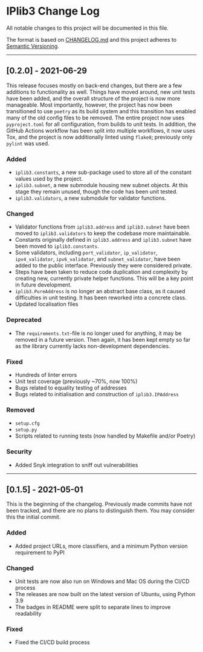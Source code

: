 
# IPlib3 Change Log

All notable changes to this project will be documented in this file.

The format is based on [CHANGELOG.md](http://changelog.md/)
and this project adheres to [Semantic Versioning](http://semver.org/).

<!-- 
TEMPLATE

## [major.minor.patch] - yyyy-mm-dd

A message that notes the main changes in the update.

### Added

### Changed

### Deprecated

### Fixed

### Removed

### Security

_______________________________________________________________________________
 
 -->

<!--
EXAMPLE

## [0.2.0] - 2021-06-02

Lorem Ipsum dolor sit amet.

### Added

- Cat pictures hidden in the library
- Added beeswax to the gears

### Changed

- Updated localisation files

-->

_______________________________________________________________________________

## [0.2.0] - 2021-06-29

This release focuses mostly on back-end changes, but there are a few additions
to functionality as well. Things have moved around, new unit tests have been
added, and the overall structure of the project is now more manageable. Most
importantly, however, the project has now been transitioned to use `poetry` as
its build system and this transition has enabled many of the old config files
to be removed. The entire project now uses `pyproject.toml` for all
configuration, from builds to unit tests. In addition, the GitHub Actions
workflow has been split into multiple workflows, it now uses Tox, and the
project is now additionally linted using `flake8`; previously only `pylint`
was used.

### Added

- `iplib3.constants`, a new sub-package used to store all of the constant
  values used by the project.
- `iplib3.subnet`, a new submodule housing new subnet objects. At this
  stage they remain unused, though the code has been unit tested.
- `iplib3.validators`, a new submodule for validator functions.

### Changed

- Validator functions from `iplib3.address` and `iplib3.subnet` have been
  moved to `iplib3.validators` to keep the codebase more maintainable.
- Constants originally defined in `iplib3.address` and `iplib3.subnet`
  have been moved to `iplib3.constants`.
- Some validators, including `port_validator`, `ip_validator`,
  `ipv4_validator`, `ipv6_validator`, and `subnet_validator`, have been
  added to the public interface. Previously they were considered private.
- Steps have been taken to reduce code duplication and complexity by creating
  new, currently private helper functions. This will be a key point in
  future development.
- `iplib3.PureAddress` is no longer an abstract base class, as it caused
  difficulties in unit testing. It has been reworked into a concrete class.
- Updated localisation files

### Deprecated

- The `requirements.txt`-file is no longer used for anything, it may be removed
  in a future version. Then again, it has been kept empty so far as the library
  currently lacks non-development dependencies.

### Fixed

- Hundreds of linter errors
- Unit test coverage (previously ~70%, now 100%)
- Bugs related to equality testing of addresses
- Bugs related to initialisation and construction of `iplib3.IPAddress`

### Removed

- `setup.cfg`
- `setup.py`
- Scripts related to running tests (now handled by Makefile and/or Poetry)

### Security

- Added Snyk integration to sniff out vulnerabilities

_______________________________________________________________________________

## [0.1.5] - 2021-05-01

This is the beginning of the changelog. Previously made commits have not been
tracked, and there are no plans to distinguish them. You may consider this
the initial commit.

### Added

- Added project URLs, more classifiers,
  and a minimum Python version requirement to PyPI

### Changed

- Unit tests are now also run on Windows and Mac OS during the CI/CD process
- The releases are now built on the latest version of Ubuntu, using Python 3.9
- The badges in README were split to separate lines to improve readability

### Fixed

- Fixed the CI/CD build process

<!-- markdownlint-configure-file {
    "MD022": false,
    "MD024": false,
    "MD030": false,
    "MD032": false
} -->
<!--
    MD022: Blanks around headings
    MD024: No duplicate headings
    MD030: Spaces after list markers
    MD032: Blanks around lists
-->
